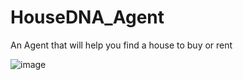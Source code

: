 # HouseDNA_Agent
An Agent that will help you find a house to buy or rent

![image](https://github.com/user-attachments/assets/d90ba361-7a8c-44ca-a61f-cc136b97c7c2)
